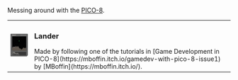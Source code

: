 Messing around with the [PICO-8](http://pico-8.com).

<table>
  <tr>
    <td>
      <a href="https://joeyschoblaska.github.io/pico-8/lander.html">
        <img src="https://raw.githubusercontent.com/joeyschoblaska/pico-8/master/dist/lander.p8.png">
      </a>
    </td>
    <td>
      <h3>Lander</h3>
      Made by following one of the tutorials in [Game Development in PICO-8](https://mboffin.itch.io/gamedev-with-pico-8-issue1) by [MBoffin](https://mboffin.itch.io/).
    </td>
  </tr>
</table>
